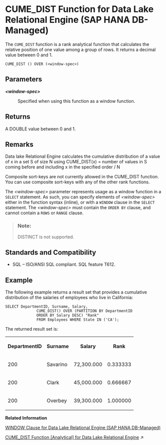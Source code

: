 <!-- loio65729084257448758370d2196d0f1021 -->

# CUME\_DIST Function for Data Lake Relational Engine \(SAP HANA DB-Managed\)

The `CUME_DIST` function is a rank analytical function that calculates the relative position of one value among a group of rows. It returns a decimal value between 0 and 1.



```
CUME_DIST () OVER (<window-spec>)
```



<a name="loio65729084257448758370d2196d0f1021__section_ivf_tml_srb"/>

## Parameters


<dl>
<dt><b>

*<window-spec\>*

</b></dt>
<dd>

Specified when using this function as a window function.



</dd>
</dl>



<a name="loio65729084257448758370d2196d0f1021__section_lbv_tml_srb"/>

## Returns

A DOUBLE value between 0 and 1.



<a name="loio65729084257448758370d2196d0f1021__section_thk_5ml_srb"/>

## Remarks

Data lake Relational Engine calculates the cumulative distribution of a value of x in a set S of size N using CUME\_DIST\(x\) = number of values in S coming before and including x in the specified order / N

Composite sort-keys are not currently allowed in the CUME\_DIST function. You can use composite sort-keys with any of the other rank functions.

The *<window-spec\>* parameter represents usage as a window function in a `SELECT` statement. As such, you can specify elements of *<window-spec\>* either in the function syntax \(inline\), or with a `WINDOW` clause in the `SELECT` statement. The *<window-spec\>* must contain the `ORDER BY` clause, and cannot contain a `ROWS` or `RANGE` clause.

> ### Note:  
> DISTINCT is not supported.



<a name="loio65729084257448758370d2196d0f1021__section_m2z_5ml_srb"/>

## Standards and Compatibility

-   SQL – ISO/ANSI SQL compliant. SQL feature T612.



<a name="loio65729084257448758370d2196d0f1021__section_vq2_wml_srb"/>

## Example

The following example returns a result set that provides a cumulative distribution of the salaries of employees who live in California:

```
SELECT DepartmentID, Surname, Salary,
              CUME_DIST() OVER (PARTITION BY DepartmentID
              ORDER BY Salary DESC) "Rank"
              FROM Employees WHERE State IN ('CA');
```

The returned result set is:


<table>
<tr>
<th valign="top">

DepartmentID



</th>
<th valign="top">

Surname



</th>
<th valign="top">

Salary



</th>
<th valign="top">

Rank



</th>
</tr>
<tr>
<td valign="top">

200



</td>
<td valign="top">

Savarino



</td>
<td valign="top">

72,300.000



</td>
<td valign="top">

0.333333



</td>
</tr>
<tr>
<td valign="top">

200



</td>
<td valign="top">

Clark



</td>
<td valign="top">

45,000.000



</td>
<td valign="top">

0.666667



</td>
</tr>
<tr>
<td valign="top">

200



</td>
<td valign="top">

Overbey



</td>
<td valign="top">

39,300.000



</td>
<td valign="top">

1.000000



</td>
</tr>
</table>

**Related Information**  


[WINDOW Clause for Data Lake Relational Engine \(SAP HANA DB-Managed\)](../030-sql-statements/window-clause-for-data-lake-relational-engine-sap-hana-db-managed-c83b61b.md "Defines all or part of a window for use with window functions such as AVG and RANK in a SELECT statement.")

[CUME_DIST Function [Analytical] for Data Lake Relational Engine](https://help.sap.com/viewer/19b3964099384f178ad08f2d348232a9/2023_1_QRC/en-US/a54314be84f210159603ce84a892876c.html "The CUME_DIST function is a rank analytical function that calculates the relative position of one value among a group of rows. It returns a decimal value between 0 and 1.") :arrow_upper_right:

